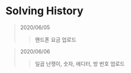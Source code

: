 # Solving History   
   
>2020/06/05   
>>핸드폰 요금 업로드   

>2020/06/06   
>>일곱 난쟁이, 숫자, 에디터, 방 번호 업로드   
